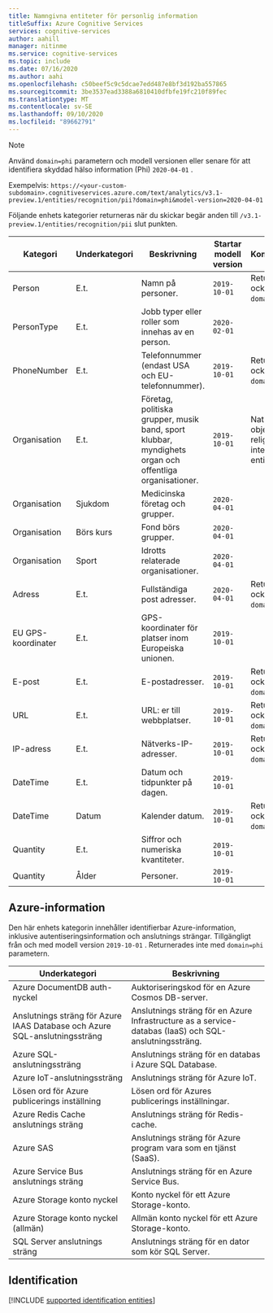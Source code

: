```yaml
---
title: Namngivna entiteter för personlig information
titleSuffix: Azure Cognitive Services
services: cognitive-services
author: aahill
manager: nitinme
ms.service: cognitive-services
ms.topic: include
ms.date: 07/16/2020
ms.author: aahi
ms.openlocfilehash: c50beef5c9c5dcae7edd487e8bf3d192ba557865
ms.sourcegitcommit: 3be3537ead3388a6810410dfbfe19fc210f89fec
ms.translationtype: MT
ms.contentlocale: sv-SE
ms.lasthandoff: 09/10/2020
ms.locfileid: "89662791"
---
```

> [!NOTE]
> Använd `domain=phi` parametern och modell versionen eller senare för att identifiera skyddad hälso information (Phi) `2020-04-01` .
>
> Exempelvis: `https://<your-custom-subdomain>.cognitiveservices.azure.com/text/analytics/v3.1-preview.1/entities/recognition/pii?domain=phi&model-version=2020-04-01`
 
Följande enhets kategorier returneras när du skickar begär anden till `/v3.1-preview.1/entities/recognition/pii` slut punkten.

| Kategori   | Underkategori | Beskrivning                          | Startar modell version | Kommentarer |
|------------|-------------|--------------------------------------|------------------------|---|
| Person     | E.t.         | Namn på personer.  | `2019-10-01`  | Returneras också med `domain=phi` . |
| PersonType | E.t.         | Jobb typer eller roller som innehas av en person. | `2020-02-01` | |
| PhoneNumber | E.t. | Telefonnummer (endast USA och EU-telefonnummer). | `2019-10-01` | Returneras också med `domain=phi` . |
|Organisation  | E.t. | Företag, politiska grupper, musik band, sport klubbar, myndighets organ och offentliga organisationer.  | `2019-10-01` | Nationella objekt och religions ingår inte i den här entitetstypen.  |
|Organisation | Sjukdom | Medicinska företag och grupper. | `2020-04-01` |  |
|Organisation | Börs kurs | Fond börs grupper. | `2020-04-01` |  |
| Organisation | Sport | Idrotts relaterade organisationer. | `2020-04-01` |  |
| Adress | E.t. | Fullständiga post adresser.  | `2020-04-01` | Returneras också med `domain=phi` . |
| EU GPS-koordinater | E.t. | GPS-koordinater för platser inom Europeiska unionen.  | `2019-10-01` |  |
| E-post | E.t. | E-postadresser. | `2019-10-01` | Returneras också med `domain=phi` .   |
| URL | E.t. | URL: er till webbplatser. | `2019-10-01` | Returneras också med `domain=phi` . |
| IP-adress | E.t. | Nätverks-IP-adresser. | `2019-10-01` | Returneras också med `domain=phi` . |
| DateTime | E.t. | Datum och tidpunkter på dagen. | `2019-10-01` |  | 
| DateTime | Datum | Kalender datum. | `2019-10-01` | Returneras också med `domain=phi` . |
| Quantity | E.t. | Siffror och numeriska kvantiteter. | `2019-10-01` |  |
| Quantity | Ålder | Personer. | `2019-10-01` | | |

## <a name="azure-information"></a>Azure-information

Den här enhets kategorin innehåller identifierbar Azure-information, inklusive autentiseringsinformation och anslutnings strängar. Tillgängligt från och med modell version `2019-10-01` . Returnerades inte med `domain=phi` parametern.

| Underkategori                           | Beskrivning                                                                 |
|---------------------------------------|-----------------------------------------------------------------------------|
| Azure DocumentDB auth-nyckel             | Auktoriseringskod för en Azure Cosmos DB-server.                           |
| Anslutnings sträng för Azure IAAS Database och Azure SQL-anslutningssträng | Anslutnings sträng för en Azure Infrastructure as a service-databas (IaaS) och SQL-anslutningssträng. |
| Azure SQL-anslutningssträng           | Anslutnings sträng för en databas i Azure SQL Database.                                |
| Azure IoT-anslutningssträng           | Anslutnings sträng för Azure IoT.                        |
| Lösen ord för Azure publicerings inställning        | Lösen ord för Azures publicerings inställningar.                                        |
| Azure Redis Cache anslutnings sträng   | Anslutnings sträng för Redis-cache.                             |
| Azure SAS                             | Anslutnings sträng för Azure program vara som en tjänst (SaaS).                     |
| Azure Service Bus anslutnings sträng   | Anslutnings sträng för en Azure Service Bus.                                 |
| Azure Storage konto nyckel             | Konto nyckel för ett Azure Storage-konto.                                   |
| Azure Storage konto nyckel (allmän)   | Allmän konto nyckel för ett Azure Storage-konto.                           |
| SQL Server anslutnings sträng          | Anslutnings sträng för en dator som kör SQL Server.                                         |

## <a name="identification"></a>Identification

[!INCLUDE [supported identification entities](./identification-entities.md)]

